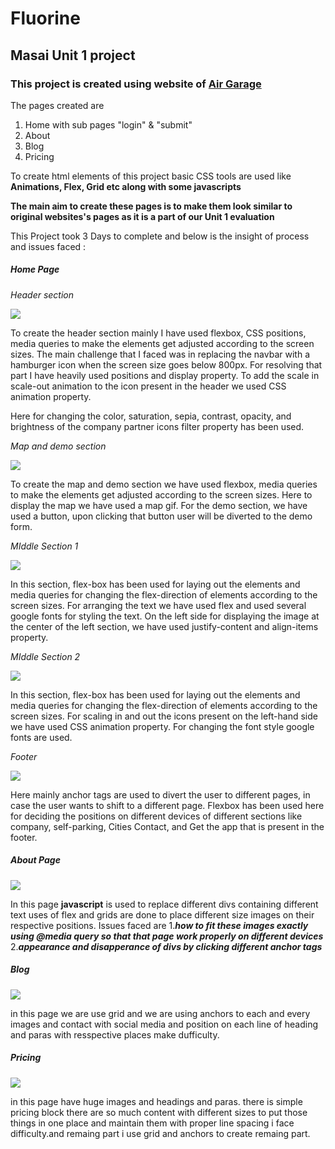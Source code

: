 # Fluorine
## Masai Unit 1 project
### This project is created using website of [Air Garage](https://airgara.ge/)
The pages created are
1. Home with sub pages "login" & "submit"
2. About
3. Blog
4. Pricing

To create html elements of this project basic CSS tools are used like **Animations, Flex, Grid etc along with some javascripts**

**The main aim to create these pages is to make them look similar to original websites's pages as it is a part of our Unit 1 evaluation**

This Project took 3 Days to complete and below is the insight of process and issues faced :

##### **Home Page**

*Header section*

![](AirGarage/Home/header.png)


To create the header section mainly I have used flexbox, CSS positions, media queries to make the elements get adjusted according to the screen sizes. The main challenge that I faced was in replacing the navbar with a hamburger icon when the screen size goes below 800px. For resolving that part I have heavily used positions and display property. To add the scale in scale-out animation to the icon present in the header we used CSS animation property.

Here for changing the color, saturation, sepia, contrast, opacity, and brightness of the company partner icons filter property has been used.

*Map and demo section*

![](AirGarage/Home/map_and_demo.png)

 To create the map and demo section we have used flexbox, media queries to make the elements get adjusted according to the screen sizes. Here to display the map we have used a map gif. For the demo section, we have used a button, upon clicking that button user will be diverted to the demo form.
 

*MIddle Section 1*

![](AirGarage/Home/Increase_revenue.png)

In this section, flex-box has been used for laying out the elements and media queries for changing the flex-direction of elements according to the screen sizes. For arranging the text we have used flex and used several google fonts for styling the text. On the left side for displaying the image at the center of the left section, we have used justify-content and align-items property.

*MIddle Section 2*

![](AirGarage/Home/Transparent_operations.png)
 
In this section, flex-box has been used for laying out the elements and media queries for changing the flex-direction of elements according to the screen sizes. For scaling in and out the icons present on the left-hand side we have used CSS animation property. For changing the font style google fonts are used.

*Footer*

![](AirGarage/Home/footer.png)

Here mainly anchor tags are used to divert the user to different pages, in case the user wants to shift to a different page. Flexbox has been used here for deciding the positions on different devices of different sections like company, self-parking, Cities Contact, and Get the app that is present in the footer.

##### **About Page**

![](AirGarage/About/1.jpeg)

In this page **javascript** is used to replace different divs containing different text uses of flex and grids are done to place different size images on their respective positions. Issues faced are 
1.***how to fit these images exactly using @media query so that that page work properly on different devices***
2.***appearance and disapperance of divs by clicking different anchor tags***

##### **Blog**

![](AirGarage/blog_pricing/1.jpeg)

in this page we are use grid and we are using anchors to each and every images and contact with social media and position on each line of heading and paras with resspective places make dufficulty.

##### **Pricing**

![](AirGarage/blog_pricing/2.jpeg)

in this page have huge images and headings and paras. there is simple pricing block there are so much content with different sizes to put those things in one place and maintain them with proper line spacing i face difficulty.and remaing part i use grid and anchors to create remaing part.
              
